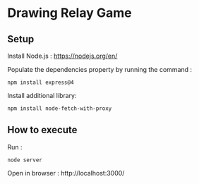 # Drawing Relay Game

## Setup

Install Node.js : https://nodejs.org/en/

Populate the dependencies property by running the command : 
```
npm install express@4
```
Install additional library: 
```
npm install node-fetch-with-proxy
```

## How to execute

Run : 
```
node server
```
Open in browser : http://localhost:3000/

